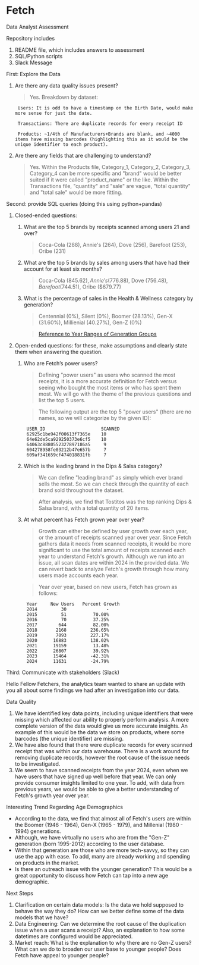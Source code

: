 # Fetch
Data Analyst Assessment

Repository includes
1. README file, which includes answers to assessment
2. SQL/Python scripts
3. Slack Message


First: Explore the Data
1. Are there any data quality issues present?
    >Yes. Breakdown by dataset:

        Users: It is odd to have a timestamp on the Birth Date, would make more sense for just the date.

        Transactions: There are duplicate records for every receipt ID

        Products: ~1/4th of Manufacturers+Brands are blank, and ~4000 items have missing barcodes (highlighting this as it would be the unique identifier to each product).

2. Are there any fields that are challenging to understand?

    >Yes. Within the Products file, Category_1, Category_2, Category_3, Category_4 can be more specific and "brand" would be better suited if it were called "product_name" or the like. Within the Transactions file, "quantity" and "sale" are vague, "total quantity" and "total sale" would be more fitting.


Second: provide SQL queries (doing this using python+pandas)
1. Closed-ended questions:

    1. What are the top 5 brands by receipts scanned among users 21 and over?
        >Coca-Cola (288), Annie's (264), Dove (256), Barefoot (253), Oribe (231)
    2. What are the top 5 brands by sales among users that have had their account for at least six months?
        >Coca-Cola ($845.62), Annie's ($776.88), Dove ($756.48), Barefoot ($744.51), Oribe ($679.77)
    3. What is the percentage of sales in the Health & Wellness category by generation?
        >Centennial (0%), Silent (0%), Boomer (28.13%), Gen-X (31.60%), Millienial (40.27%), Gen-Z (0%)

        >[Reference to Year Ranges of Generation Groups](https://libguides.usc.edu/busdem/age)

2. Open-ended questions: for these, make assumptions and clearly state them when answering the question.

    1. Who are Fetch’s power users?
        >Defining "power users" as users who scanned the most receipts, it is a more accurate definition for Fetch versus seeing who bought the most items or who has spent them most. We will go with the theme of the previous questions and list the top 5 users.

        >The following output are the top 5 "power users" (there are no names, so we will categorize by the given ID):

            USER_ID                     SCANNED
            62925c1be942f00613f7365e    10
            64e62de5ca929250373e6cf5    10
            64063c8880552327897186a5     9
            604278958fe03212b47e657b     7
            609af341659cf474018831fb     7
    2. Which is the leading brand in the Dips & Salsa category?
        > We can define "leading brand" as simply which ever brand sells the most. So we can check through the quantity of each brand sold throughout the dataset.

        >After analysis, we find that Tostitos was the top ranking Dips & Salsa brand, with a total quantity of 20 items.
    3. At what percent has Fetch grown year over year?
        >Growth can either be defined by user growth over each year, or the amount of receipts scanned year over year. Since Fetch gathers data it needs from scanned receipts, it would be more significant to use the total amount of receipts scanned each year to understand Fetch's growth. Although we run into an issue, all scan dates are within 2024 in the provided data. We can revert back to analyze Fetch's growth through how many users made accounts each year.

        >Year over year, based on new users, Fetch has grown as follows:

            Year     New Users   Percent Growth
            2014         30               -
            2015         51          70.00%
            2016         70          37.25%
            2017        644          82.00%
            2018       2168         236.65%
            2019       7093         227.17%
            2020      16883         138.02%
            2021      19159          13.48%
            2022      26807          39.92%
            2023      15464         -42.31%
            2024      11631         -24.79%

Third: Communicate with stakeholders (Slack)
    
Hello Fellow Fetchers, the analytics team wanted to share an update with you all about some findings we had after an investigation into our data.

Data Quality
1. We have identified key data points, including unique identifiers that were missing which affected our ability to properly perform analysis. A more complete version of the data would give us more accurate insights. An example of this would be the data we store on products, where some barcodes (the unique identifier) are missing.
2. We have also found that there were duplicate records for every scanned receipt that was within our data warehouse. There is a work around for removing duplicate records, however the root cause of the issue needs to be investigated.
3. We seem to have scanned receipts from the year 2024, even when we have users that have signed up well before that year. We can only provide consumer insights limited to one year. To add, with data from previous years, we would be able to give a better understanding of Fetch's growth year over year.

Interesting Trend Regarding Age Demographics
- According to the data, we find that almost all of Fetch's users are within the Boomer (1946 - 1964), Gen-X (1965 - 1979), and Millenial (1980 - 1994) generations. 
- Although, we have virtually no users who are from the "Gen-Z" generation (born 1995-2012) according to the user database. 
- Within that generation are those who are more tech-savvy, so they can use the app with ease. To add, many are already working and spending on products in the market.
- Is there an outreach issue with the younger generation? This would be a great opportunity to discuss how Fetch can tap into a new age demographic. 

Next Steps
1. Clarification on certain data models: Is the data we hold supposed to behave the way they do? How can we better define some of the data models that we have?
2. Data Engineering: Can we determine the root cause of the duplication issue when a user scans a receipt? Also, an explanation to how some datetimes are configured would be appreciated.
3. Market reach: What is the explanation to why there are no Gen-Z users? What can we do to broaden our user base to younger people? Does Fetch have appeal to younger people?